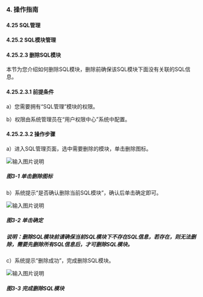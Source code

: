### 4. 操作指南

#### 4.25 SQL管理

#### 4.25.2 SQL模块管理

#### 4.25.2.3 删除SQL模块

本节为您介绍如何删除SQL模块，删除前确保该SQL模块下面没有关联的SQL信息。

#### 4.25.2.3.1 前提条件

a）您需要拥有“SQL管理”模块的权限。

b）权限由系统管理员在“用户权限中心”系统中配置。

#### 4.25.2.3.2 操作步骤

a）进入SQL管理页面，选中需要删除的模块，单击删除图标。

![输入图片说明](../../../../../images/SoFlu%EF%BC%88%E5%90%8E%E7%AB%AF%EF%BC%89%E5%BC%80%E5%8F%91%E5%B9%B3%E5%8F%B0/1.%20%E6%9C%80%E6%96%B0%E7%89%88%E6%9C%AC%20-%20%E6%9B%B4%E6%96%B0%E6%97%A5%E6%9C%9F%20-%202022.10.08/4.%20%E6%93%8D%E4%BD%9C%E6%8C%87%E5%8D%97/25.%20SQL%E7%AE%A1%E7%90%86/2.%20SQL%E6%A8%A1%E5%9D%97%E7%AE%A1%E7%90%86/3-1.png)

##### 图3-1 单击删除图标

b）系统提示“是否确认删除当前SQL模块”，确认后单击确定即可。

![输入图片说明](../../../../../images/SoFlu%EF%BC%88%E5%90%8E%E7%AB%AF%EF%BC%89%E5%BC%80%E5%8F%91%E5%B9%B3%E5%8F%B0/1.%20%E6%9C%80%E6%96%B0%E7%89%88%E6%9C%AC%20-%20%E6%9B%B4%E6%96%B0%E6%97%A5%E6%9C%9F%20-%202022.10.08/4.%20%E6%93%8D%E4%BD%9C%E6%8C%87%E5%8D%97/25.%20SQL%E7%AE%A1%E7%90%86/2.%20SQL%E6%A8%A1%E5%9D%97%E7%AE%A1%E7%90%86/3-2.png)

##### 图3-2 单击确定

##### 说明：删除SQL模块前请确保当前SQL模块下不存在SQL信息，若存在，则无法删除，需要先删除所有SQL信息后，才可删除SQL模块。

c）系统提示“删除成功”，完成删除SQL模块。

![输入图片说明](../../../../../images/SoFlu%EF%BC%88%E5%90%8E%E7%AB%AF%EF%BC%89%E5%BC%80%E5%8F%91%E5%B9%B3%E5%8F%B0/1.%20%E6%9C%80%E6%96%B0%E7%89%88%E6%9C%AC%20-%20%E6%9B%B4%E6%96%B0%E6%97%A5%E6%9C%9F%20-%202022.10.08/4.%20%E6%93%8D%E4%BD%9C%E6%8C%87%E5%8D%97/25.%20SQL%E7%AE%A1%E7%90%86/2.%20SQL%E6%A8%A1%E5%9D%97%E7%AE%A1%E7%90%86/3-3.png)

##### 图3-3 完成删除SQL模块
